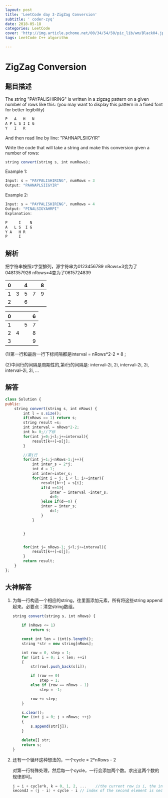```yaml
---
layout: post
title: 'LeetCode day 3-ZigZag Conversion'
subtitle: ' coder-zyq'
date: 2018-05-18
categories: LeetCode  
cover: 'http://img.article.pchome.net/00/34/54/50/pic_lib/wm/Black04.jpg'
tags: LeetCode C++ algorithm

---
```


# ZigZag Conversion

## 题目描述
The string "PAYPALISHIRING" is written in a zigzag pattern on a given number of rows like this: (you may want to display this pattern in a fixed font for better legibility)

```javascript
P   A   H   N
A P L S I I G
Y   I   R
```
And then read line by line: "PAHNAPLSIIGYIR"

Write the code that will take a string and make this conversion given a number of rows:

```javascript
string convert(string s, int numRows);
```
Example 1:

```javascript
Input: s = "PAYPALISHIRING", numRows = 3
Output: "PAHNAPLSIIGYIR"
```
Example 2:

```javascript
Input: s = "PAYPALISHIRING", numRows = 4
Output: "PINALSIGYAHRPI"
Explanation:

P     I    N
A   L S  I G
Y A   H R
P     I
```
## 解析
把字符串按照z字型排列，源字符串为0123456789
nRows=3变为了0481357926
nRows=4变为了0615724839

| 0    |      | 4    |      | 8    |
| ---- | ---- | ---- | ---- | ---- |
| 1    | 3    | 5    | 7    | 9    |
| 2    |      | 6    |      |      |

|  0   |      |      |  6   |
| :--: | :--: | :--: | :--: |
|  1   |      |  5   |  7   |
|  2   |  4   |      |  8   |
|  3   |      |      |  9   |

(1)第一行和最后一行下标间隔都是interval = nRows*2-2 = 8 ;                                             

(2)中间行的间隔是周期性的,第i行的间隔是: interval–2i,  2i,  interval–2i, 2i, interval–2i, 2i, …




## 解答

```javascript
class Solution {
public:
    string convert(string s, int nRows) {
    	int l = s.size();
    	if(nRows == 1) return s;
    	string result =s;
    	int interval = nRows*2-2;
    	int k= 0;//下标
    	for(int j=0;j<l;j+=interval){
    		result[k++]=s[j];
    	}

    	//第j行
    	for(int j=1;j<nRows-1;j++){
    		int inter_s = 2*j;
    		int d = 1;
            int inter=inter_s;
    		for(int i = j; i < l; i+=inter){
    			result[k++] = s[i];
    			if(d ==1){
    			    inter = interval -inter_s;
    			    d=0;
                }else if(d==0) {
    			inter = inter_s;
                    d=1;
    			}
    		}


    	}


    	for(int j= nRows-1; j<l;j+=interval){
    		result[k++]=s[j];
    	}
    	return result;
    }
};
```

## 大神解答

1. 为每一行构造一个相应的string，往里面添加元素，所有将这些string   append起来。必要点：清空string数组。

   ```javascript
   string convert(string s, int nRows) {
       
       if (nRows <= 1)
           return s;
   
       const int len = (int)s.length();
       string *str = new string[nRows];
   
       int row = 0, step = 1;
       for (int i = 0; i < len; ++i)
       {
           str[row].push_back(s[i]);
   
           if (row == 0)
               step = 1;
           else if (row == nRows - 1)
               step = -1;
   
           row += step;
       }
   
       s.clear();
       for (int j = 0; j < nRows; ++j)
       {
           s.append(str[j]);
       }
   
       delete[] str;
       return s;
   }
   ```

   

2. 还有一个循环这种想法的，一个cycle = 2*nRows - 2

   对第一行特殊处理，然后每一个cycle，一行会添加两个数。求出这两个数的规律即可。

   ```c
   j = i + cycle*k, k = 0, 1, 2, ...    //the current row is i, the index of //the first element is j:
   secondJ = (j - i) + cycle - i // index of the second element is secondJ
   ```

